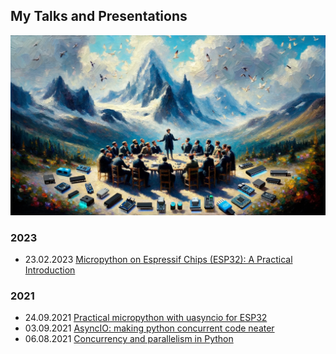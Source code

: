 ## My Talks and Presentations

![Talks](talks.webp)

### 2023

- 23.02.2023 [Micropython on Espressif Chips (ESP32): A Practical Introduction](./micropython_esp32/slides.pdf)

### 2021

- 24.09.2021 [Practical micropython with uasyncio for ESP32](./micropython_uasyncio/slides.md)
- 03.09.2021 [AsyncIO: making python concurrent code neater](./python_asyncio/asyncio.ipynb)
- 06.08.2021 [Concurrency and parallelism in Python](./python_concurrency/slides.md)
